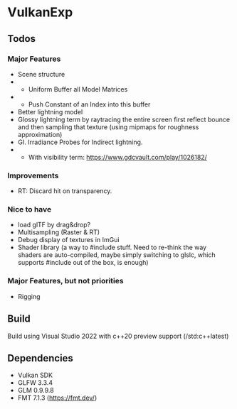 # VulkanExp

## Todos

### Major Features
 - Scene structure
 - - Uniform Buffer all Model Matrices
 - - Push Constant of an Index into this buffer
 - Better lightning model
 - Glossy lightning term by raytracing the entire screen first reflect bounce and then sampling that texture (using mipmaps for roughness approximation)
 - GI. Irradiance Probes for Indirect lightning.
 - - With visibility term: https://www.gdcvault.com/play/1026182/

### Improvements 
- RT: Discard hit on transparency.

### Nice to have
 - load glTF by drag&drop?
 - Multisampling (Raster & RT)
 - Debug display of textures in ImGui
 - Shader library (a way to #include stuff. Need to re-think the way shaders are auto-compiled, maybe simply switching to glslc, which supports #include out of the box, is enough)

### Major Features, but not priorities
 - Rigging

## Build

Build using Visual Studio 2022 with c++20 preview support (/std:c++latest)

## Dependencies

 - Vulkan SDK
 - GLFW 3.3.4
 - GLM 0.9.9.8
 - FMT 7.1.3 (https://fmt.dev/)